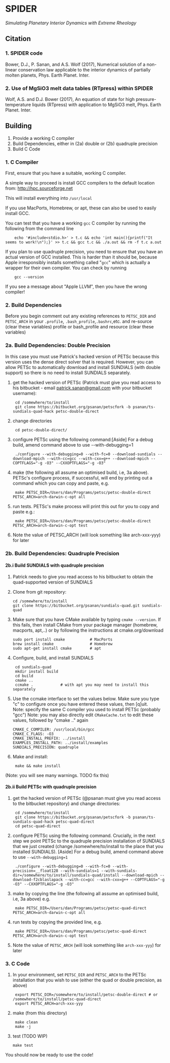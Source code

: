 # SPIDER
*Simulating Planetary Interior Dynamics with Extreme Rheology*

## Citation

### 1. SPIDER code
Bower, D.J., P. Sanan, and A.S. Wolf (2017), Numerical solution of a non-linear conservation law applicable to the interior dynamics of partially molten planets, Phys. Earth Planet. Inter.

### 2. Use of MgSiO3 melt data tables (RTpress) within SPIDER
Wolf, A.S. and D.J. Bower (2017), An equation of state for high pressure-temperature liquids (RTpress) with application to MgSiO3 melt, Phys. Earth Planet. Inter.

## Building

1. Provide a working C compiler
2. Build Dependencies, either in (2a) double or (2b) quadruple precision
3. Build C Code

### 1. C Compiler

First, ensure that you have a suitable, working C compiler.

A simple way to proceed is install GCC compilers to the default location from:
         http://hpc.sourceforge.net

This will install everything into `/usr/local`

If you use MacPorts, Homebrew, or apt, these can also be used to easily install GCC.

You can test that you have a working `gcc` C compiler by running the following from the command line

        echo '#include<stdio.h>' > t.c && echo 'int main(){printf("It seems to work!\n");}' >> t.c && gcc t.c && ./a.out && rm -f t.c a.out

If you plan to use quadruple precision, you need to ensure that you have an actual version
of GCC installed. This is harder than it should be, because Apple irresponsibly installs
something called "`gcc`" which is actually a wrapper for their own compiler. You can check by running

        gcc --version

If you see a message about "Apple LLVM", then you have the wrong compiler!

### 2. Build Dependencies
Before you begin comment out any existing references to `PETSC_DIR` and `PETSC_ARCH` in your
`.profile`, `.bash_profile`,`.bashrc`,etc. and re-source (clear these variables)
profile or bash_profile and resource (clear these variables)

### 2a. Build Dependencies: Double Precision

In this case you must use Patrick's hacked version of
PETSc because this version uses the dense direct solver that is required. However,
you can allow PETSc to automatically download and install SUNDIALS
(with double support) so there is no need to install SUNDIALS separately.

1. get the hacked version of PETSc (Patrick must give you read access to his
bitbucket - email patrick.sanan@gmail.com with your bitbucket username):

        cd /somewhere/to/install
        git clone https://bitbucket.org/psanan/petscfork -b psanan/ts-sundials-quad-hack petsc-double-direct

2. change directories

        cd petsc-double-direct/

3. configure PETSc using the following command:[Aside] For a debug build, amend command above to use --with-debugging=1

        ./configure --with-debugging=0 --with-fc=0 --download-sundials --download-mpich --with-cc=gcc --with-cxx=g++ --download-mpich --COPTFLAGS="-g -O3" --CXXOPTFLAGS="-g -O3"

4. make (the following all assume an optimised build, i.e, 3a above).
PETSc's configure process, if successful, will end by printing out a command which you can copy and paste, e.g.

        make PETSC_DIR=/Users/dan/Programs/petsc/petsc-double-direct PETSC_ARCH=arch-darwin-c-opt all

5. run tests. PETSc's make process will print this out for you to copy and paste e.g.:

        make PETSC_DIR=/Users/dan/Programs/petsc/petsc-double-direct PETSC_ARCH=arch-darwin-c-opt test

6. Note the value of PETSC_ARCH (will look something like arch-xxx-yyy) for later

### 2b. Build Dependencies: Quadruple Precision


#### 2b.i Build SUNDIALS with quadruple precision

1. Patrick needs to give you read access to his bitbucket to obtain
   the quad-supported version of SUNDIALS

2. Clone from git repository:

       cd /somewhere/to/install
       git clone https://bitbucket.org/psanan/sundials-quad.git sundials-quad

3. Make sure that you have CMake available by typing `cmake --version`.  If this fails, then install CMake from your package manager (homebrew, macports, apt,..) or by following the instructions at cmake.org/download

       sudo port install cmake           # MacPorts
       brew install cmake                # Homebrew
       sudo apt-get install cmake        # apt

4. Configure, build, and install SUNDIALS

        cd sundials-quad
        mkdir install build
        cd build
        cmake ..
        ccmake .            # with apt you may need to install this separately

5.  Use the ccmake interface to set the values below.
Make sure you type "c" to configure once you have entered these values, then [q]uit.  
Note: specify the same C compiler you used to install PETSc (probably "gcc")
Note: you may also directly edit `CMakeCache.txt` to edit these values, followed by "cmake .." again

        CMAKE_C_COMPILER: /usr/local/bin/gcc
        CMAKE_C_FLAGS: -O3
        CMAKE_INSTALL_PREFIX: ../install
        EXAMPLES_INSTALL_PATH: ../install/examples
        SUNDIALS_PRECISION: quadruple

6. Make and install:

        make && make install

(Note: you will see many warnings. TODO fix this)

#### 2b.ii Build PETSc with quadruple precision


1. get the hacked version of PETSc (@psanan must give you read access to the
bitbucket repository) and change directories:

        cd /somewhere/to/install
        git clone https://bitbucket.org/psanan/petscfork -b psanan/ts-sundials-quad-hack petsc-quad-direct
        cd petsc-quad-direct

2. configure PETSc using the following command.  Crucially, in the next step we point PETSc to the quadruple precision installation of SUNDIALS that we just created (change /somewhere/to/install to the place that you installed SUNDIALS). [Aside] For a debug build, amend command above to use `--with-debugging=1`

        ./configure --with-debugging=0 --with-fc=0 --with-precision=__float128 --with-sundials=1 --with-sundials-dir=/somewhere/to/install/sundials-quad/install --download-mpich --download-f2cblaslapack --with-cc=gcc --with-cxx=g++ --COPTFLAGS="-g -O3" --CXXOPTFLAGS="-g -O3"

3. make by copying the line (the following all assume an optimised build, i.e, 3a above) e.g.

        make PETSC_DIR=/Users/dan/Programs/petsc/petsc-quad-direct PETSC_ARCH=arch-darwin-c-opt all

4. run tests by copying the provided line, e.g.

        make PETSC_DIR=/Users/dan/Programs/petsc/petsc-quad-direct PETSC_ARCH=arch-darwin-c-opt test

5. Note the value of `PETSC_ARCH` (will look something like `arch-xxx-yyy`) for later

### 3. C Code

1. In your environment, set `PETSC_DIR` and `PETSC_ARCH` to the PETSc installation that you wish to use (either the quad or double precision, as above)

        export PETSC_DIR=/somewhere/to/install/petsc-double-direct # or /somewhere/to/install/petsc-quad-direct
        export PETSC_ARCH=arch-xxx-yyy

2. make (from this directory)

        make clean
        make -j

3. test (TODO WIP)

       make test

You should now be ready to use the code!
